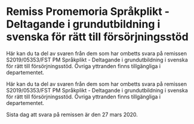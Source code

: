 # Remiss Promemoria Språkplikt - Deltagande i grundutbildning i svenska för rätt till försörjningsstöd

Här kan du ta del av svaren från dem som har ombetts svara på remissen S2019/05353/FST PM Språkplikt - Deltagande i grundutbildning i svenska för rätt till försörjningsstöd. Övriga yttranden finns tillgängliga i departementet.

Här kan du ta del av svaren från dem som har ombetts svara på remissen S2019/05353/FST PM Språkplikt - Deltagande i grundutbildning i svenska för rätt till försörjningsstöd. Övriga yttranden finns tillgängliga i departementet.

Sista dag att svara på remissen är den 27 mars 2020.
